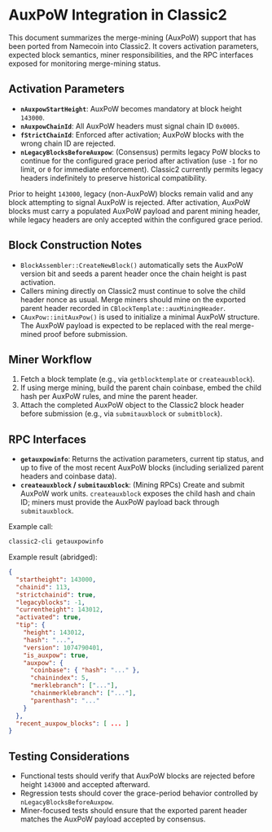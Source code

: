 # AuxPoW Integration in Classic2

This document summarizes the merge-mining (AuxPoW) support that has been
ported from Namecoin into Classic2. It covers activation parameters,
expected block semantics, miner responsibilities, and the RPC interfaces
exposed for monitoring merge-mining status.

## Activation Parameters

- **`nAuxpowStartHeight`**: AuxPoW becomes mandatory at block height `143000`.
- **`nAuxpowChainId`**: All AuxPoW headers must signal chain ID `0x0005`.
- **`fStrictChainId`**: Enforced after activation; AuxPoW blocks with the wrong
  chain ID are rejected.
- **`nLegacyBlocksBeforeAuxpow`**: (Consensus) permits legacy PoW blocks to
  continue for the configured grace period after activation (use `-1` for no
  limit, or `0` for immediate enforcement). Classic2 currently permits legacy
  headers indefinitely to preserve historical compatibility.

Prior to height `143000`, legacy (non-AuxPoW) blocks remain valid and any block
attempting to signal AuxPoW is rejected. After activation, AuxPoW blocks must
carry a populated AuxPoW payload and parent mining header, while legacy headers
are only accepted within the configured grace period.

## Block Construction Notes

- `BlockAssembler::CreateNewBlock()` automatically sets the AuxPoW version bit
  and seeds a parent header once the chain height is past activation.
- Callers mining directly on Classic2 must continue to solve the child header
  nonce as usual. Merge miners should mine on the exported parent header
  recorded in `CBlockTemplate::auxMiningHeader`.
- `CAuxPow::initAuxPow()` is used to initialize a minimal AuxPoW structure. The
  AuxPoW payload is expected to be replaced with the real merge-mined proof
  before submission.

## Miner Workflow

1. Fetch a block template (e.g., via `getblocktemplate` or
   `createauxblock`).
2. If using merge mining, build the parent chain coinbase, embed the child hash
   per AuxPoW rules, and mine the parent header.
3. Attach the completed AuxPoW object to the Classic2 block header before
   submission (e.g., via `submitauxblock` or `submitblock`).

## RPC Interfaces

- **`getauxpowinfo`**: Returns the activation parameters, current tip status,
  and up to five of the most recent AuxPoW blocks (including serialized parent
  headers and coinbase data).
- **`createauxblock` / `submitauxblock`**: (Mining RPCs) Create and submit AuxPoW
  work units. `createauxblock` exposes the child hash and chain ID; miners must
  provide the AuxPoW payload back through `submitauxblock`.

Example call:

```bash
classic2-cli getauxpowinfo
```

Example result (abridged):

```json
{
  "startheight": 143000,
  "chainid": 113,
  "strictchainid": true,
  "legacyblocks": -1,
  "currentheight": 143012,
  "activated": true,
  "tip": {
    "height": 143012,
    "hash": "...",
    "version": 1074790401,
    "is_auxpow": true,
    "auxpow": {
      "coinbase": { "hash": "..." },
      "chainindex": 5,
      "merklebranch": ["..."],
      "chainmerklebranch": ["..."],
      "parenthash": "..."
    }
  },
  "recent_auxpow_blocks": [ ... ]
}
```

## Testing Considerations

- Functional tests should verify that AuxPoW blocks are rejected before height
  `143000` and accepted afterward.
- Regression tests should cover the grace-period behavior controlled by
  `nLegacyBlocksBeforeAuxpow`.
- Miner-focused tests should ensure that the exported parent header matches the
  AuxPoW payload accepted by consensus.
